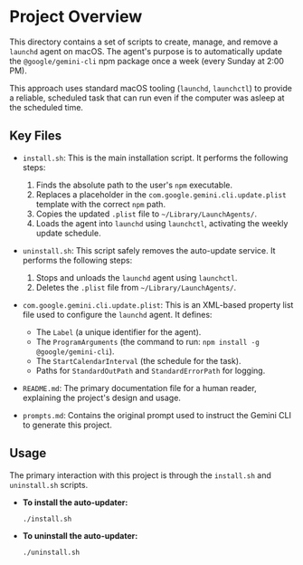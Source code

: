 # Project Overview

This directory contains a set of scripts to create, manage, and remove a `launchd` agent on macOS. The agent's purpose is to automatically update the `@google/gemini-cli` npm package once a week (every Sunday at 2:00 PM).

This approach uses standard macOS tooling (`launchd`, `launchctl`) to provide a reliable, scheduled task that can run even if the computer was asleep at the scheduled time.

## Key Files

*   `install.sh`: This is the main installation script. It performs the following steps:
    1.  Finds the absolute path to the user's `npm` executable.
    2.  Replaces a placeholder in the `com.google.gemini.cli.update.plist` template with the correct `npm` path.
    3.  Copies the updated `.plist` file to `~/Library/LaunchAgents/`.
    4.  Loads the agent into `launchd` using `launchctl`, activating the weekly update schedule.

*   `uninstall.sh`: This script safely removes the auto-update service. It performs the following steps:
    1.  Stops and unloads the `launchd` agent using `launchctl`.
    2.  Deletes the `.plist` file from `~/Library/LaunchAgents/`.

*   `com.google.gemini.cli.update.plist`: This is an XML-based property list file used to configure the `launchd` agent. It defines:
    *   The `Label` (a unique identifier for the agent).
    *   The `ProgramArguments` (the command to run: `npm install -g @google/gemini-cli`).
    *   The `StartCalendarInterval` (the schedule for the task).
    *   Paths for `StandardOutPath` and `StandardErrorPath` for logging.

*   `README.md`: The primary documentation file for a human reader, explaining the project's design and usage.

*   `prompts.md`: Contains the original prompt used to instruct the Gemini CLI to generate this project.

## Usage

The primary interaction with this project is through the `install.sh` and `uninstall.sh` scripts.

*   **To install the auto-updater:**
    ```bash
    ./install.sh
    ```

*   **To uninstall the auto-updater:**
    ```bash
    ./uninstall.sh
    ```
